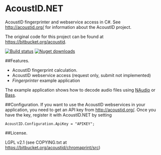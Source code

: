 AcoustID.NET
============

AcoustID fingerprinter and webservice access in C#. See http://acoustid.org/ for information about the AcoustID project.

The original code for this project can be found at https://bitbucket.org/acoustid.

[![Build status](https://ci.appveyor.com/api/projects/status/acmm1n366k8erqnj?svg=true)](https://ci.appveyor.com/project/wo80/acoustid-net)
[![Nuget downloads](http://wo80.bplaced.net/php/badges/nuget-acoustid-net.svg)](https://www.nuget.org/packages/AcoustID.NET)

##Features.
* AcoustID fingerprint calculation.
* AcoustID webservice access (request only, submit not implemented)
* *Fingerprinter* example application

The example application shows how to decode audio files using [NAudio](http://naudio.codeplex.com/) or [Bass](http://www.un4seen.com/bass.html).

##Configuration.
If you want to use the AcoustID webservices in your application, you need to get an API key from http://acoustid.org/. Once you have the key, register it with AcoustID.NET by setting
```
AcoustID.Configuration.ApiKey = "APIKEY";
```

##License.

LGPL v2.1 (see COPYING.txt at https://bitbucket.org/acoustid/chromaprint/src)
